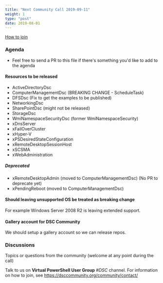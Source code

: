 ```yaml
---
title: "Next Community Call 2019-09-11"
weight: 1
type: "post"
date: 2019-08-01
---
```


[How to join](..)

### Agenda

- Feel free to send a PR to this file if there's something you'd like
  to add to the agenda

#### Resources to be released

- ActiveDirectoryDsc
- ComputerManagementDsc (BREAKING CHANGE - ScheduleTask)
- DFSDsc (Fix to get the examples to be published)
- NetworkingDsc
- SharePointDsc (might not be released)
- StorageDsc
- WmiNamespaceSecurityDsc (former WmiNamespaceSecurity)
- xDnsServer
- xFailOverCluster
- xHyper-V
- xPSDesiredStateConfiguration
- xRemoteDesktopSessionHost
- xSCSMA
- xWebAdministration

##### Deprecated

- xRemoteDesktopAdmin (moved to ComputerManagementDsc) (No PR to deprecate yet)
- xPendingReboot (moved to ComputerManagementDsc)

#### Should leaving unsupported OS be treated as breaking change

For example Windows Server 2008 R2 is leaving extended support.

#### Gallery account for DSC Community

We should setup a gallery account so we can release repos.

### Discussions

Topics or questions from the community (welcome at any point during the call)

Talk to us on **Virtual PowerShell User Group** _#DSC_ channel.
For information on how to join, see https://dsccommunity.org/community/contact/
